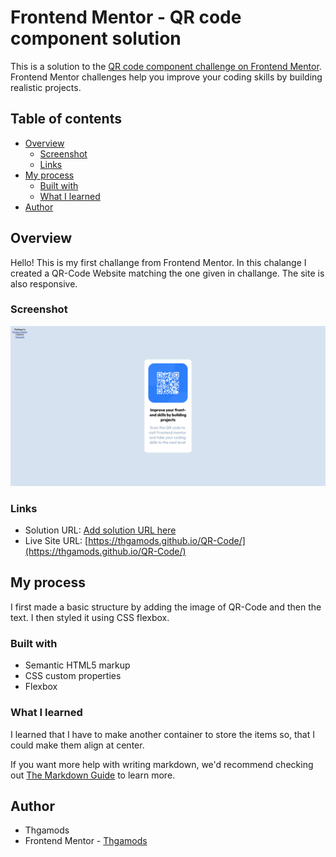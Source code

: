 # Frontend Mentor - QR code component solution

This is a solution to the [QR code component challenge on Frontend Mentor](https://www.frontendmentor.io/challenges/qr-code-component-iux_sIO_H). Frontend Mentor challenges help you improve your coding skills by building realistic projects. 

## Table of contents

- [Overview](#overview)
  - [Screenshot](#screenshot)
  - [Links](#links)
- [My process](#my-process)
  - [Built with](#built-with)
  - [What I learned](#what-i-learned)
- [Author](#author)

## Overview

Hello! This is my first challange from Frontend Mentor. In this chalange I created a QR-Code Website matching the one given in challange. The site is also responsive.

### Screenshot

![](/images/Screenshot.png)

### Links

- Solution URL: [Add solution URL here](https://your-solution-url.com)
- Live Site URL: [https://thgamods.github.io/QR-Code/](https://thgamods.github.io/QR-Code/)

## My process

I first made a basic structure by adding the image of QR-Code and then the text. I then styled it using CSS flexbox. 

### Built with

- Semantic HTML5 markup
- CSS custom properties
- Flexbox

### What I learned

I learned that I have to make another container to store the items so, that I could make them align at center. 

If you want more help with writing markdown, we'd recommend checking out [The Markdown Guide](https://www.markdownguide.org/) to learn more.

## Author

- Thgamods
- Frontend Mentor - [Thgamods](https://www.frontendmentor.io/profile/Thgamods)
